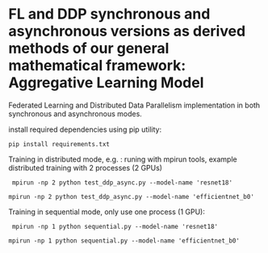 # FL and DDP synchronous and asynchronous versions as derived methods of our general mathematical framework: Aggregative Learning Model

Federated Learning and Distributed Data Parallelism implementation in both synchronous and asynchronous modes. 

install required dependencies using pip utility:

`` pip install requirements.txt `` 

Training in distributed mode, e.g. : runing with mpirun tools, example distributed training with 2 processes (2 GPUs)

`` mpirun -np 2 python test_ddp_async.py --model-name 'resnet18'``

`` mpirun -np 2 python test_ddp_async.py --model-name 'efficientnet_b0' ``

Training in sequential mode, only use one process (1 GPU): 

`` mpirun -np 1 python sequential.py --model-name 'resnet18'``

`` mpirun -np 1 python sequential.py --model-name 'efficientnet_b0' ``




